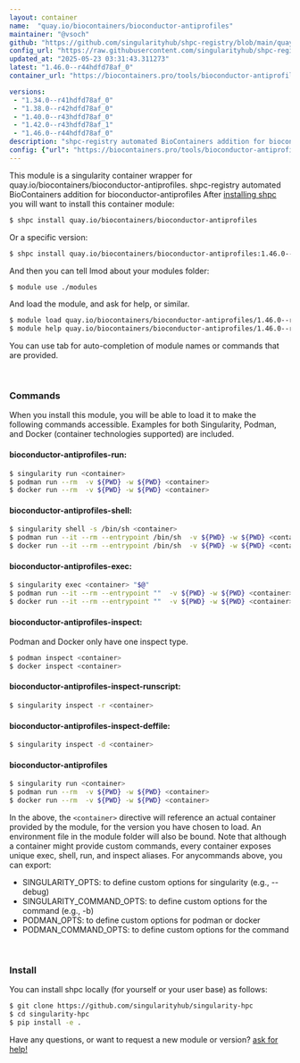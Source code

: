 ```yaml
---
layout: container
name:  "quay.io/biocontainers/bioconductor-antiprofiles"
maintainer: "@vsoch"
github: "https://github.com/singularityhub/shpc-registry/blob/main/quay.io/biocontainers/bioconductor-antiprofiles/container.yaml"
config_url: "https://raw.githubusercontent.com/singularityhub/shpc-registry/main/quay.io/biocontainers/bioconductor-antiprofiles/container.yaml"
updated_at: "2025-05-23 03:31:43.311273"
latest: "1.46.0--r44hdfd78af_0"
container_url: "https://biocontainers.pro/tools/bioconductor-antiprofiles"

versions:
 - "1.34.0--r41hdfd78af_0"
 - "1.38.0--r42hdfd78af_0"
 - "1.40.0--r43hdfd78af_0"
 - "1.42.0--r43hdfd78af_1"
 - "1.46.0--r44hdfd78af_0"
description: "shpc-registry automated BioContainers addition for bioconductor-antiprofiles"
config: {"url": "https://biocontainers.pro/tools/bioconductor-antiprofiles", "maintainer": "@vsoch", "description": "shpc-registry automated BioContainers addition for bioconductor-antiprofiles", "latest": {"1.46.0--r44hdfd78af_0": "sha256:73de0f3407cb575d1093f7956a23032a1d2c6a1652f15a540061ed50998ffd9a"}, "tags": {"1.34.0--r41hdfd78af_0": "sha256:c1d2f26b12d11d187420a33f548bba066a13f5c700fda11643f23f93a65481dc", "1.38.0--r42hdfd78af_0": "sha256:b1103409b7ab5d4f7018c9b02db258d7d854519b6300faa2b5946594a7679943", "1.40.0--r43hdfd78af_0": "sha256:83fdb7a45538aeab1d7c20204df26123ac662089430d3cc21cdab6001ac7544b", "1.42.0--r43hdfd78af_1": "sha256:a3ab29170f5ece30d0f2edc8653ea6b9ed464be2b919f96883ffccf54b4e32f3", "1.46.0--r44hdfd78af_0": "sha256:73de0f3407cb575d1093f7956a23032a1d2c6a1652f15a540061ed50998ffd9a"}, "docker": "quay.io/biocontainers/bioconductor-antiprofiles"}
---
```


This module is a singularity container wrapper for quay.io/biocontainers/bioconductor-antiprofiles.
shpc-registry automated BioContainers addition for bioconductor-antiprofiles
After [installing shpc](#install) you will want to install this container module:


```bash
$ shpc install quay.io/biocontainers/bioconductor-antiprofiles
```

Or a specific version:

```bash
$ shpc install quay.io/biocontainers/bioconductor-antiprofiles:1.46.0--r44hdfd78af_0
```

And then you can tell lmod about your modules folder:

```bash
$ module use ./modules
```

And load the module, and ask for help, or similar.

```bash
$ module load quay.io/biocontainers/bioconductor-antiprofiles/1.46.0--r44hdfd78af_0
$ module help quay.io/biocontainers/bioconductor-antiprofiles/1.46.0--r44hdfd78af_0
```

You can use tab for auto-completion of module names or commands that are provided.

<br>

### Commands

When you install this module, you will be able to load it to make the following commands accessible.
Examples for both Singularity, Podman, and Docker (container technologies supported) are included.

#### bioconductor-antiprofiles-run:

```bash
$ singularity run <container>
$ podman run --rm  -v ${PWD} -w ${PWD} <container>
$ docker run --rm  -v ${PWD} -w ${PWD} <container>
```

#### bioconductor-antiprofiles-shell:

```bash
$ singularity shell -s /bin/sh <container>
$ podman run --it --rm --entrypoint /bin/sh  -v ${PWD} -w ${PWD} <container>
$ docker run --it --rm --entrypoint /bin/sh  -v ${PWD} -w ${PWD} <container>
```

#### bioconductor-antiprofiles-exec:

```bash
$ singularity exec <container> "$@"
$ podman run --it --rm --entrypoint ""  -v ${PWD} -w ${PWD} <container> "$@"
$ docker run --it --rm --entrypoint ""  -v ${PWD} -w ${PWD} <container> "$@"
```

#### bioconductor-antiprofiles-inspect:

Podman and Docker only have one inspect type.

```bash
$ podman inspect <container>
$ docker inspect <container>
```

#### bioconductor-antiprofiles-inspect-runscript:

```bash
$ singularity inspect -r <container>
```

#### bioconductor-antiprofiles-inspect-deffile:

```bash
$ singularity inspect -d <container>
```



#### bioconductor-antiprofiles

```bash
$ singularity run <container>
$ podman run --rm  -v ${PWD} -w ${PWD} <container>
$ docker run --rm  -v ${PWD} -w ${PWD} <container>
```


In the above, the `<container>` directive will reference an actual container provided
by the module, for the version you have chosen to load. An environment file in the
module folder will also be bound. Note that although a container
might provide custom commands, every container exposes unique exec, shell, run, and
inspect aliases. For anycommands above, you can export:

 - SINGULARITY_OPTS: to define custom options for singularity (e.g., --debug)
 - SINGULARITY_COMMAND_OPTS: to define custom options for the command (e.g., -b)
 - PODMAN_OPTS: to define custom options for podman or docker
 - PODMAN_COMMAND_OPTS: to define custom options for the command

<br>

### Install

You can install shpc locally (for yourself or your user base) as follows:

```bash
$ git clone https://github.com/singularityhub/singularity-hpc
$ cd singularity-hpc
$ pip install -e .
```

Have any questions, or want to request a new module or version? [ask for help!](https://github.com/singularityhub/singularity-hpc/issues)